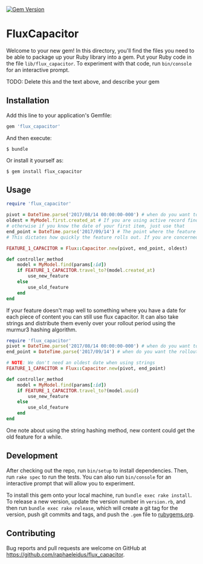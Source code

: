 [![Gem Version](https://badge.fury.io/rb/flux_capacitor.svg)](https://badge.fury.io/rb/flux_capacitor)

# FluxCapacitor

Welcome to your new gem! In this directory, you'll find the files you need to be able to package up your Ruby library into a gem. Put your Ruby code in the file `lib/flux_capacitor`. To experiment with that code, run `bin/console` for an interactive prompt.

TODO: Delete this and the text above, and describe your gem

## Installation

Add this line to your application's Gemfile:

```ruby
gem 'flux_capacitor'
```

And then execute:

    $ bundle

Or install it yourself as:

    $ gem install flux_capacitor

## Usage

```ruby
require 'flux_capacitor'

pivot = DateTime.parse('2017/08/14 00:00:00-000') # when do you want to start rolling out the feature
oldest = MyModel.first.created_at # If you are using active record finding your oldest item is pretty easy
# otherwise if you know the date of your first item, just use that
end_point = DateTime.parse('2017/09/14') # The point where the feature is fully rolled out/safe to remove the Flux Capacitor.
# This dictates how quickly the feature rolls out. If you are concerned about overloading a required service set this to farther in the future

FEATURE_1_CAPACITOR = Flux::Capacitor.new(pivot, end_point, oldest)

def controller_method
    model = MyModel.find(params[:id])
    if FEATURE_1_CAPACITOR.travel_to?(model.created_at)
        use_new_feature
    else
        use_old_feature
    end
end
```

If your feature doesn't map well to something where you have a date for each piece of content you can still use flux capacitor. It can also take strings and distribute them evenly over your rollout period using the murmur3 hashing algorithm.
```ruby
require 'flux_capacitor'
pivot = DateTime.parse('2017/08/14 00:00:00-000') # when do you want to start rolling out the feature
end_point = DateTime.parse('2017/09/14') # when do you want the rollout to finish

# NOTE: We don't need an oldest date when using strings
FEATURE_1_CAPACITOR = Flux::Capacitor.new(pivot, end_point)

def controller_method
    model = MyModel.find(params[:id])
    if FEATURE_1_CAPACITOR.travel_to?(model.uuid)
        use_new_feature
    else
        use_old_feature
    end
end
```

One note about using the string hashing method, new content could get the old feature for a while.

## Development

After checking out the repo, run `bin/setup` to install dependencies. Then, run `rake spec` to run the tests. You can also run `bin/console` for an interactive prompt that will allow you to experiment.

To install this gem onto your local machine, run `bundle exec rake install`. To release a new version, update the version number in `version.rb`, and then run `bundle exec rake release`, which will create a git tag for the version, push git commits and tags, and push the `.gem` file to [rubygems.org](https://rubygems.org).

## Contributing

Bug reports and pull requests are welcome on GitHub at https://github.com/raphaeleidus/flux_capacitor.
